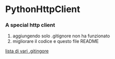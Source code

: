 # PythonHttpClient
### A special http client


1. aggiungendo solo .gitignore non ha funzionato
2. migliorare il codice e questo file README


[lista di vari .gitingore](https://github.com/github/gitignore)